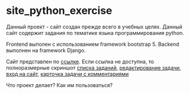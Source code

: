 # site_python_exercise

Данный проект - сайт создан прежде всего в учебных целях. Данный сайт содержит задания по тематике языка программирования python.

Frontend выполен с использованием framework bootstrap 5. 
Backend выполнен на framework Django.

Сайт представлен по [ссылке](http://jureti.ru/).
Если ссылка не доступна, то полноразмерные скриншот [списка заданий](/screenshots/1.png), [редактирование задачи](/screenshots/2.png), [вход на сайт](/screenshots/1.png), [карточка задачи с комментариями](/screenshots/1.png)

Что проект делает?
Как им пользоваться?
